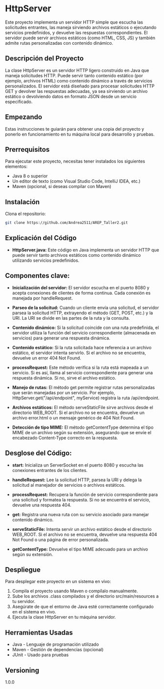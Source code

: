 # HttpServer

Este proyecto implementa un servidor HTTP simple que escucha las solicitudes entrantes, las maneja sirviendo archivos estáticos o ejecutando servicios predefinidos, y devuelve las respuestas correspondientes. El servidor puede servir archivos estáticos (como HTML, CSS, JS) y también admite rutas personalizadas con contenido dinámico.

## Descripción del Proyecto

La clase HttpServer es un servidor HTTP ligero construido en Java que maneja solicitudes HTTP. Puede servir tanto contenido estático (por ejemplo, archivos HTML) como contenido dinámico a través de servicios personalizados. El servidor está diseñado para procesar solicitudes HTTP GET y devolver las respuestas adecuadas, ya sea sirviendo un archivo estático o devolviendo datos en formato JSON desde un servicio especificado.

## Empezando

Estas instrucciones te guiarán para obtener una copia del proyecto y ponerlo en funcionamiento en tu máquina local para desarrollo y pruebas.

## Prerrequisitos

Para ejecutar este proyecto, necesitas tener instalados los siguientes elementos:

- Java 8 o superior
- Un editor de texto (como Visual Studio Code, IntelliJ IDEA, etc.)
- Maven (opcional, si deseas compilar con Maven)

## Instalación

Clona el repositorio:

```bash
git clone https://github.com/Andrea2511/AREP_Taller2.git
```

## Explicación del Código

- **HttpServer.java:** Este código en Java implementa un servidor HTTP que puede servir tanto archivos estáticos como contenido dinámico utilizando servicios predefinidos.

## Componentes clave:

- **Inicialización del servidor:** El servidor escucha en el puerto 8080 y acepta conexiones de clientes de forma continua. Cada conexión es manejada por handleRequest.


- **Parseo de la solicitud:** Cuando un cliente envía una solicitud, el servidor parsea la solicitud HTTP, extrayendo el método (GET, POST, etc.) y la URI. La URI se divide en las partes de la ruta y la consulta.


- **Contenido dinámico:** Si la solicitud coincide con una ruta predefinida, el servidor utiliza la función del servicio correspondiente (almacenada en servicios) para generar una respuesta dinámica.


- **Contenido estático:** Si la ruta solicitada hace referencia a un archivo estático, el servidor intenta servirlo. Si el archivo no se encuentra, devuelve un error 404 Not Found.


- **processRequest:** Este método verifica si la ruta está mapeada a un servicio. Si es así, llama al servicio correspondiente para generar una respuesta dinámica. Si no, sirve el archivo estático.


- **Manejo de rutas:** El método get permite registrar rutas personalizadas que serán manejadas por un servicio. Por ejemplo, HttpServer.get("/api/endpoint", myService) registra la ruta /api/endpoint.


- **Archivos estáticos:** El método serveStaticFile sirve archivos desde el directorio WEB_ROOT. Si el archivo no se encuentra, devuelve un archivo error.html o un mensaje genérico de 404 Not Found.


- **Detección de tipo MIME:** El método getContentType determina el tipo MIME de un archivo según su extensión, asegurando que se envíe el encabezado Content-Type correcto en la respuesta.

## Desglose del Código:

- **start:** Inicializa un ServerSocket en el puerto 8080 y escucha las conexiones entrantes de los clientes.


- **handleRequest:** Lee la solicitud HTTP, parsea la URI y delega la solicitud al manejador de servicios o archivos estáticos.


- **processRequest:** Recupera la función de servicio correspondiente para una solicitud y formatea la respuesta. Si no se encuentra el servicio, devuelve una respuesta 404.


- **get:** Registra una nueva ruta con su servicio asociado para manejar contenido dinámico.


- **serveStaticFile:** Intenta servir un archivo estático desde el directorio WEB_ROOT. Si el archivo no se encuentra, devuelve una respuesta 404 Not Found o una página de error personalizada.


- **getContentType:** Devuelve el tipo MIME adecuado para un archivo según su extensión.

## Despliegue

Para desplegar este proyecto en un sistema en vivo:

1. Compila el proyecto usando Maven o compílalo manualmente.
2. Sube los archivos .class compilados y el directorio src/main/resources a tu servidor.
3. Asegúrate de que el entorno de Java esté correctamente configurado en el sistema en vivo.
4. Ejecuta la clase HttpServer en tu máquina servidor.

## Herramientas Usadas

- Java - Lenguaje de programación utilizado
- Maven - Gestión de dependencias (opcional)
- JUnit - Usado para pruebas

## Versioning

1.0.0